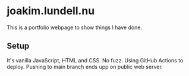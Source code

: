 # joakim.lundell.nu

This is a portfolio webpage to show things I have done.

## Setup

It's vanilla JavaScript, HTML and CSS. No fuzz.
Using GitHub Actions to deploy. Pushing to main branch ends upp on public web server.
